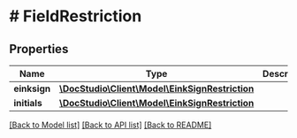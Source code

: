 # # FieldRestriction

## Properties

Name | Type | Description | Notes
------------ | ------------- | ------------- | -------------
**einksign** | [**\DocStudio\Client\Model\EinkSignRestriction**](EinkSignRestriction.md) |  | [optional]
**initials** | [**\DocStudio\Client\Model\EinkSignRestriction**](EinkSignRestriction.md) |  | [optional]

[[Back to Model list]](../../README.md#models) [[Back to API list]](../../README.md#endpoints) [[Back to README]](../../README.md)

